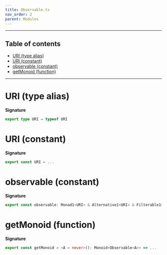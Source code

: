 ```yaml
---
title: Observable.ts
nav_order: 2
parent: Modules
---
```


---

<h2 class="text-delta">Table of contents</h2>

- [URI (type alias)](#uri-type-alias)
- [URI (constant)](#uri-constant)
- [observable (constant)](#observable-constant)
- [getMonoid (function)](#getmonoid-function)

---

# URI (type alias)

**Signature**

```ts
export type URI = typeof URI
```

# URI (constant)

**Signature**

```ts
export const URI = ...
```

# observable (constant)

**Signature**

```ts
export const observable: Monad1<URI> & Alternative1<URI> & Filterable1<URI> = ...
```

# getMonoid (function)

**Signature**

```ts
export const getMonoid = <A = never>(): Monoid<Observable<A>> => ...
```
